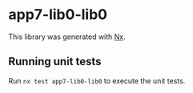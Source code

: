 # app7-lib0-lib0

This library was generated with [Nx](https://nx.dev).

## Running unit tests

Run `nx test app7-lib0-lib0` to execute the unit tests.
